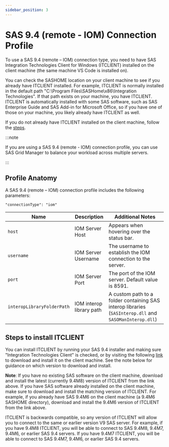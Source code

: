 ```yaml
---
sidebar_position: 3
---
```


# SAS 9.4 (remote - IOM) Connection Profile

To use a SAS 9.4 (remote – IOM) connection type, you need to have SAS Integration Technologies Client for Windows (ITCLIENT) installed on the client machine (the same machine VS Code is installed on).

You can check the SASHOME location on your client machine to see if you already have ITCLIENT installed. For example, ITCLIENT is normally installed in the default path "C:\Program Files\SASHome\x86\Integration Technologies". If that path exists on your machine, you have ITCLIENT. ITCLIENT is automatically installed with some SAS software, such as SAS Enterprise Guide and SAS Add-in for Microsoft Office, so if you have one of those on your machine, you likely already have ITCLIENT as well.

If you do not already have ITCLIENT installed on the client machine, follow the [steps](#steps-to-install-itclient).

:::note

If you are using a SAS 9.4 (remote - IOM) connection profile, you can use SAS Grid Manager to balance your workload across multiple servers.

:::

## Profile Anatomy

A SAS 9.4 (remote – IOM) connection profile includes the following parameters:

`"connectionType": "iom"`

| Name                       | Description              | Additional Notes                                                                                       |
| -------------------------- | ------------------------ | ------------------------------------------------------------------------------------------------------ |
| `host`                     | IOM Server Host          | Appears when hovering over the status bar.                                                             |
| `username`                 | IOM Server Username      | The username to establish the IOM connection to the server.                                            |
| `port`                     | IOM Server Port          | The port of the IOM server. Default value is 8591.                                                     |
| `interopLibraryFolderPath` | IOM interop library path | A custom path to a folder containing SAS interop libraries (`SASInterop.dll` and `SASOManInterop.dll`) |

## Steps to install ITCLIENT

You can install ITCLIENT by running your SAS 9.4 installer and making sure "Integration Technologies Client" is checked, or by visiting the following [link](https://support.sas.com/downloads/browse.htm?fil=&cat=56) to download and install it on the client machine. See the note below for guidance on which version to download and install.

**Note**: If you have no existing SAS software on the client machine, download and install the latest (currently 9.4M8) version of ITCLIENT from the link above. If you have SAS software already installed on the client machine, make sure to download and install the matching version of ITCLIENT. For example, if you already have SAS 9.4M6 on the client machine (a 9.4M6 SASHOME directory), download and install the 9.4M6 version of ITCLIENT from the link above.

ITCLIENT is backwards compatible, so any version of ITCLIENT will allow you to connect to the same or earlier version V9 SAS server. For example, if you have 9.4M8 ITCLIENT, you will be able to connect to SAS 9.4M8, 9.4M7, 9.4M6, or earlier SAS 9.4 servers. If you have 9.4M7 ITCLIENT, you will be able to connect to SAS 9.4M7, 9.4M6, or earlier SAS 9.4 servers.
